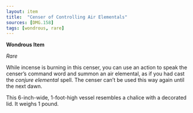 ```yaml
---
layout: item
title:  "Censer of Controlling Air Elementals"
sources: [DMG.158]
tags: [wondrous, rare]
---
```


**Wondrous Item**

*Rare*

While incense is burning in this censer, you can use an action to speak the censer’s command word and summon an air elemental, as if you had cast the *conjure elemental* spell. The censer can’t be used this way again until the next dawn.

This 6-inch-wide, 1-foot-high vessel resembles a chalice with a decorated lid. It weighs 1 pound.